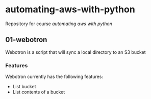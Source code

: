 # automating-aws-with-python

Repository for course *automating aws with python*


## 01-webotron

Webotron is a script that will sync a local directory to an S3 bucket

### Features

Webotron currently has the following features:

- List bucket
- List contents of a bucket
